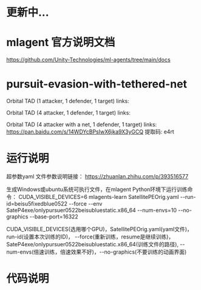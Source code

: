 # 更新中...
# mlagent 官方说明文档
https://github.com/Unity-Technologies/ml-agents/tree/main/docs

# pursuit-evasion-with-tethered-net
Orbital TAD (1 attacker, 1 defender, 1 target)
links:

Orbital TAD (4 attacker, 1 defender, 1 target)
links:

Orbital TAD (4 attacker with a net, 1 defender, 1 target)
links: https://pan.baidu.com/s/14WDYcBPsIwX6jka9X3yGCQ 提取码: e4rt


# 运行说明
超参数yaml 文件参数说明链接：
https://zhuanlan.zhihu.com/p/393516577

生成Windows或ubuntu系统可执行文件，在mlagent Python环境下运行训练命令：
CUDA_VISIBLE_DEVICES=6 mlagents-learn SatellitePEOrig.yaml --run-id=beisu5fixedblue0522 --force --env SateP4exe/onlypursuer0522beisubluestatic.x86_64 --num-envs=10 --no-graphics --base-port=16322

CUDA_VISIBLE_DEVICES(选用哪个GPU)，SatellitePEOrig.yaml(yaml文件)， run-id(设置本次训练的ID)，  --force(重新训练，resume是继续训练)，SateP4exe/onlypursuer0522beisubluestatic.x86_64(训练文件的路径),
--num-envs(倍速训练，倍速效果不好)，--no-graphics(不要训练的动画界面)

# 代码说明

